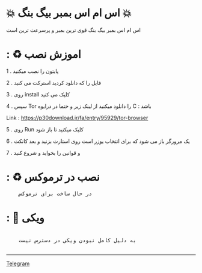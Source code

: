 <h1>💥 اس ام اس بمبر بیگ بنگ 💥</h1>

اس ام اس بمبر بیگ بنگ قوی ترین بمبر 
و پرسرعت ترین است


<h1>: ♻ اموزش نصب</h1>

1 . پایتون را نصب میکنید

2 . فایل را که دانلود کردید استرکت می کنید

3 . روی install کلیک می کنید

4 . سپس Tor را دانلود میکنید از لینک زیر و حتما در درایوه C : باشد


Link : https://p30download.ir/fa/entry/95929/tor-browser

5 . روی Run کلیک میکنید تا باز شود

6 . یک مرورگر باز می شود که برای انتخاب یوزر است روی استارت بزنید و بعد کانکت

7 . و قوانین را بخواید و شروع کنید

<h1>: ♻ نصب در ترموکس</h1>
<pre>
    در حال ساخت برای ترموکس
</pre>

<h1>: 📜 ویکی</h1>

<pre>

    به دلیل کامل نبودن ویکی در دسترس نیست

</pre>

<hr>

<a href="http://t.me/bigbangboomber" target="_blank" rel="noopener noreferrer">Telegram</a>


